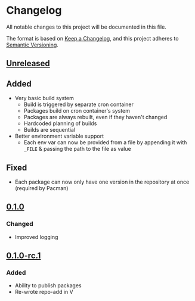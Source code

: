 # Changelog

All notable changes to this project will be documented in this file.

The format is based on [Keep a Changelog](https://keepachangelog.com/en/1.0.0/),
and this project adheres to [Semantic Versioning](https://semver.org/spec/v2.0.0.html).

## [Unreleased](https://git.rustybever.be/Chewing_Bever/vieter)

## Added

* Very basic build system
    * Build is triggered by separate cron container
    * Packages build on cron container's system
    * Packages are always rebuilt, even if they haven't changed
    * Hardcoded planning of builds
    * Builds are sequential
* Better environment variable support
    * Each env var can now be provided from a file by appending it with `_FILE`
      & passing the path to the file as value

## Fixed

* Each package can now only have one version in the repository at once
  (required by Pacman)

## [0.1.0](https://git.rustybever.be/Chewing_Bever/vieter/src/tag/0.1.0)

### Changed

* Improved logging

## [0.1.0-rc.1](https://git.rustybever.be/Chewing_Bever/vieter/src/tag/0.1.0-rc.1)

### Added

* Ability to publish packages
* Re-wrote repo-add in V
